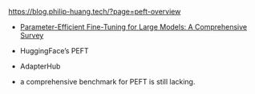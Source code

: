 https://blog.philip-huang.tech/?page=peft-overview

- [Parameter-Efficient Fine-Tuning for Large Models: A Comprehensive Survey](https://arxiv.org/abs/2403.14608)

- HuggingFace’s PEFT
- AdapterHub 

- a comprehensive benchmark for PEFT is still lacking. 
